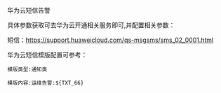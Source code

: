 华为云短信告警

具体参数获取可去华为云开通相关服务即可,并配置相关参数：

短信：https://support.huaweicloud.com/qs-msgsms/sms_02_0001.html

华为云短信模版配置可参考：

`模版类型:通知类`

`模版内容:运维告警:${TXT_66}`